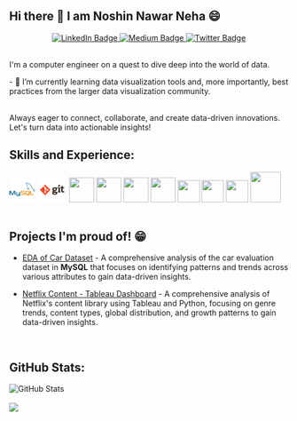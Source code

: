 ## Hi there 👋  I am Noshin Nawar Neha 😄



<div id="badges" align="center">
  <a href="https://www.linkedin.com/in/noshin-nawar-neha-7b00bb226/">
    <img src="https://img.shields.io/badge/LinkedIn-blue?style=for-the-badge&logo=linkedin&logoColor=white" alt="LinkedIn Badge"/>
  </a>
  
  <a href="https://medium.com/@noshinnawarneha">
  <img src="https://img.shields.io/badge/Medium-black?style=for-the-badge&logo=medium&logoColor=white" alt="Medium Badge"/>
    
  <a href="https://twitter.com/noshin_nnn">
    <img src="https://img.shields.io/badge/Twitter-blue?style=for-the-badge&logo=twitter&logoColor=white" alt="Twitter Badge"/>
  </a>
</a>

</div>



<br>
<p>I'm a computer engineer on a quest to dive deep into the world of data.</p>
- 🌱 I’m currently learning data visualization tools and, more importantly, best practices from the larger data visualization community. 
<br>
<br>
<p>Always eager to connect, collaborate, and create data-driven innovations. Let's turn data into actionable insights!</p>

## Skills and Experience:
<!--🌱 I’m currently learning 
<ul>
   <li>HTML 
   <li>CSS(SCSS)
   <li>JavaScript.
</ul>-->

<div>
 <img src="https://github.com/devicons/devicon/blob/master/icons/mysql/mysql-original-wordmark.svg" title="MySQL"  alt="MySQL" width="47" height="47"/>&nbsp;
  <img src="https://github.com/devicons/devicon/blob/master/icons/git/git-original-wordmark.svg" title="Git" alt="Git" width="45" height="45"/>&nbsp;

  <img src="https://cdn.jsdelivr.net/gh/devicons/devicon/icons/kaggle/kaggle-original-wordmark.svg" width="45" height="45"/>

  <img src="https://cdn.jsdelivr.net/gh/devicons/devicon/icons/jupyter/jupyter-original-wordmark.svg" width="45" height="45"/>
          
 <img src="https://cdn.jsdelivr.net/gh/devicons/devicon/icons/python/python-original.svg" width="45" height="45" />  
 <img src="https://cdn.jsdelivr.net/gh/devicons/devicon/icons/pandas/pandas-original.svg" width="45" height="45" />
  <img src="https://cdn.jsdelivr.net/gh/devicons/devicon/icons/numpy/numpy-original.svg" width="40" height="40" />

 <img src="https://cdn.jsdelivr.net/gh/devicons/devicon/icons/pytorch/pytorch-original.svg" width="40" height="40" />
  
   <img src="https://cdn.jsdelivr.net/gh/devicons/devicon/icons/matlab/matlab-original.svg" width="40" height="40"/>
                  
  <img src="https://cdn.jsdelivr.net/gh/devicons/devicon@latest/icons/sqlalchemy/sqlalchemy-original.svg" width="55" height="55" />
          
  
<!--  <img src="https://github.com/devicons/devicon/blob/master/icons/java/java-original-wordmark.svg" title="Java" alt="Java" width="40" height="40"/>&nbsp;
  <img src="https://github.com/devicons/devicon/blob/master/icons/react/react-original-wordmark.svg" title="React" alt="React" width="40" height="40"/>&nbsp;
  <img src="https://github.com/devicons/devicon/blob/master/icons/spring/spring-original-wordmark.svg" title="Spring" alt="Spring" width="40" height="40"/>&nbsp;
  <img src="https://github.com/devicons/devicon/blob/master/icons/materialui/materialui-original.svg" title="Material UI" alt="Material UI" width="40" height="40"/>&nbsp;
  <img src="https://github.com/devicons/devicon/blob/master/icons/flutter/flutter-original.svg" title="Flutter" alt="Flutter" width="40" height="40"/>&nbsp;
  <img src="https://github.com/devicons/devicon/blob/master/icons/redux/redux-original.svg" title="Redux" alt="Redux " width="40" height="40"/>&nbsp;
  <img src="https://github.com/devicons/devicon/blob/master/icons/firebase/firebase-plain-wordmark.svg" title="Firebase" alt="Firebase" width="40" height="40"/>&nbsp;
  <img src="https://github.com/devicons/devicon/blob/master/icons/gatsby/gatsby-original.svg" title="Gatsby"  alt="Gatsby" width="40" height="40"/>&nbsp;
   <img src="https://github.com/devicons/devicon/blob/master/icons/nodejs/nodejs-original-wordmark.svg" title="NodeJS" alt="NodeJS" width="40" height="40"/>&nbsp;
  <img src="https://github.com/devicons/devicon/blob/master/icons/amazonwebservices/amazonwebservices-plain-wordmark.svg" title="AWS" alt="AWS" width="40" height="40"/>&nbsp;-->
  
</div>

<br>

## Projects I'm proud of! 😁
- [EDA of Car Dataset](https://github.com/nehanawar025/Exploratory-Analysis-of-Car-Evaluation-Dataset-with-SQL) - A comprehensive analysis of the car evaluation dataset in <b>MySQL</b> that focuses on identifying patterns and trends across various attributes to gain data-driven insights.

- [Netflix Content - Tableau Dashboard](https://github.com/nehanawar025/Netflix-Dashboard-Tableau) - A comprehensive analysis of Netflix's content library using Tableau and Python, focusing on genre trends, content types, global distribution, and growth patterns to gain data-driven insights.
<br>


<!--
- [The State of Chicago’s Taxis](https://public.tableau.com/app/profile/shuvo.saha3090/viz/ChicagoTripsVisualization/Story1) - A data story about the decline of Chicago’s taxis using 202 million taxi trips from Chicago open data; it was found that the roles of taxis are changing and they are now only used when ride sharing services are not convenient/expensive 
- [Video Games: What Sells?](https://public.tableau.com/app/profile/shuvo.saha3090/viz/VGAnalysis/VGAnalysis) - A dive into what factors influence sales in the Video Game industry using 17k game reviews from Kaggle; it was found that review scores generally have no impact on game sales and game developers are likely to sell their games more when they develop M rated titles or games for Nintendo consoles 
- [Retail Analytics Showcase](https://github.com/Shuvo-saha/Retail-Analytics-Showcase) - An interactive web-app that goes into the use cases of retail analytics such as product recommendations and churn prediction; this project also aims to teach and use various statistical techniques that are used in retail analytics such as collaborative filtering, decision trees, ensemble methods, k-means clustering and PCA
- [Excel and Data Analy
-->


<!--
**nehanawar025/nehanawar025** is a ✨ _special_ ✨ repository because its `README.md` (this file) appears on your GitHub profile.

Here are some ideas to get you started:

- 🔭 I’m currently working on ...
- 🌱 I’m currently learning ...
- 👯 I’m looking to collaborate on ...
- 🤔 I’m looking for help with ...
- 💬 Ask me about ...
- 📫 How to reach me: ...
- 😄 Pronouns: ...
- ⚡ Fun fact: ...
-->
## GitHub Stats:

![GitHub Stats](https://github-readme-stats-sigma-five.vercel.app/api?username=nehanawar025&show_icons=true&theme=synthwave) <br><br>
<img height="60%" src="https://github-readme-stats-sigma-five.vercel.app/api/top-langs/?username=nehanawar025&layout=compact&langs_count=8&theme=algolia"/>
